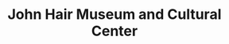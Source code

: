 ---
layout: repo
title: "John Hair Museum and Cultural Center"
id: 24677
permalink: repos/24677/
---